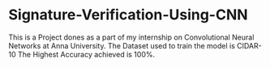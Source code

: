 # Signature-Verification-Using-CNN
This is a Project dones as a part of my internship on Convolutional Neural Networks at Anna University.
The Dataset used to train the model is CIDAR-10 
The Highest Accuracy achieved is 100%.
